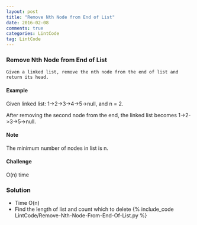 ```yaml
---
layout: post
title: "Remove Nth Node from End of List"
date: 2016-02-08
comments: true
categories: LintCode
tag: LintCode
---
```


### Remove Nth Node from End of List

`Given a linked list, remove the nth node from the end of list and return its head.`

#### Example
Given linked list: 1->2->3->4->5->null, and n = 2.

After removing the second node from the end, the linked list becomes 1->2->3->5->null.

#### Note
The minimum number of nodes in list is n.

#### Challenge
O(n) time

<!--more-->
### Solution
* Time O(n)
* Find the length of list and count which to delete
{% include_code LintCode/Remove-Nth-Node-From-End-Of-List.py %}
